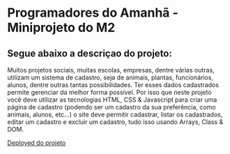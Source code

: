 <h1>Programadores do Amanhã - Miniprojeto do M2</h1>

<h2>Segue abaixo a descriçao do projeto:</h2>

Muitos projetos sociais, muitas escolas, empresas, dentre várias outras, utilizam um sistema de cadastro, seja de animais, plantas, funcionários, alunos, dentre outras tantas possibilidades. Ter esses dados cadastrados permite gerenciar da melhor forma possível.
Por isso que neste projeto você deve utilizar as tecnologias HTML, CSS & Javascript para criar uma página de cadastro (podendo ser um cadastro da sua preferência, como animais, alunos, etc…) o site deve permitir cadastrar, listar os cadastrados, editar um cadastro e excluir um cadastro, tudo isso usando Arrays, Class & DOM.
 
 [Deployed do projeto](https://miniprojeto-cadastro.vercel.app/)
